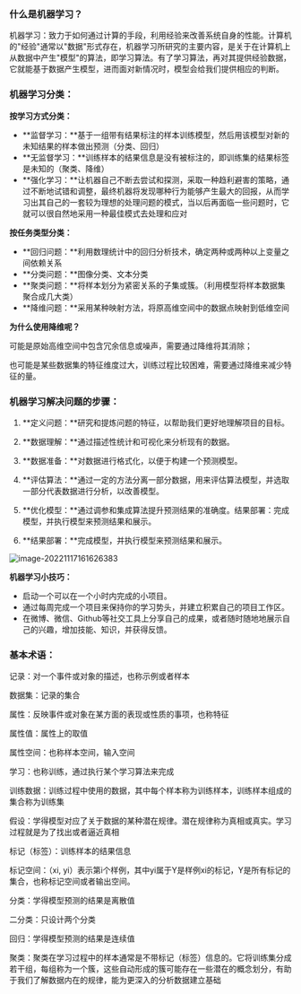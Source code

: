 ### 什么是机器学习？

机器学习：致力于如何通过计算的手段，利用经验来改善系统自身的性能。计算机的"经验"通常以"数据"形式存在，机器学习所研究的主要内容，是关于在计算机上从数据中产生"模型"的算法，即学习算法。有了学习算法，再对其提供经验数据，它就能基于数据产生模型，进而面对新情况时，模型会给我们提供相应的判断。



### 机器学习分类：

**按学习方式分类：**

- **监督学习：**基于一组带有结果标注的样本训练模型，然后用该模型对新的未知结果的样本做出预测（分类、回归）
- **无监督学习：**训练样本的结果信息是没有被标注的，即训练集的结果标签是未知的（聚类、降维）
- **强化学习：**让机器自己不断去尝试和探测，采取一种趋利避害的策略，通过不断地试错和调整，最终机器将发现哪种行为能够产生最大的回报，从而学习出其自己的一套较为理想的处理问题的模式，当以后再面临一些问题时，它就可以很自然地采用一种最佳模式去处理和应对



**按任务类型分类：**

- **回归问题：**利用数理统计中的回归分析技术，确定两种或两种以上变量之间依赖关系
- **分类问题：**图像分类、文本分类
- **聚类问题：**将样本划分为紧密关系的子集或簇。（利用模型将样本数据集聚合成几大类）
- **降维问题：**采用某种映射方法，将原高维空间中的数据点映射到低维空间

**为什么使用降维呢？**

可能是原始高维空间中包含冗余信息或噪声，需要通过降维将其消除；

也可能是某些数据集的特征维度过大，训练过程比较困难，需要通过降维来减少特征的量。



### 机器学习解决问题的步骤：

1. **定义问题：**研究和提炼问题的特征，以帮助我们更好地理解项目的目标。

2. **数据理解：**通过描述性统计和可视化来分析现有的数据。

3. **数据准备：**对数据进行格式化，以便于构建一个预测模型。

4. **评估算法：**通过一定的方法分离一部分数据，用来评估算法模型，并选取一部分代表数据进行分析，以改善模型。

5. **优化模型：**通过调参和集成算法提升预测结果的准确度。结果部署：完成模型，并执行模型来预测结果和展示。
6. **结果部署：**完成模型，并执行模型来预测结果和展示。

![image-20221117161626383](./images/image-20221117161626383.png)



**机器学习小技巧：**

* 启动一个可以在一个小时内完成的小项目。
* 通过每周完成一个项目来保持你的学习势头，并建立积累自己的项目工作区。
* 在微博、微信、Github等社交工具上分享自己的成果，或者随时随地地展示自己的兴趣，增加技能、知识，并获得反馈。



### 基本术语：

记录：对一个事件或对象的描述，也称示例或者样本

数据集：记录的集合

属性：反映事件或对象在某方面的表现或性质的事项，也称特征

属性值：属性上的取值

属性空间：也称样本空间，输入空间

学习：也称训练，通过执行某个学习算法来完成

训练数据：训练过程中使用的数据，其中每个样本称为训练样本，训练样本组成的集合称为训练集

假设：学得模型对应了关于数据的某种潜在规律。潜在规律称为真相或真实。学习过程就是为了找出或者逼近真相

标记（标签）：训练样本的结果信息

标记空间：（xi, yi）表示第i个样例，其中yi属于Y是样例xi的标记，Y是所有标记的集合，也称标记空间或者输出空间。

分类：学得模型预测的结果是离散值

二分类：只设计两个分类

回归：学得模型预测的结果是连续值

聚类：聚类在学习过程中的样本通常是不带标记（标签）信息的。它将训练集分成若干组，每组称为一个簇，这些自动形成的簇可能存在一些潜在的概念划分，有助于我们了解数据内在的规律，能为更深入的分析数据建立基础

